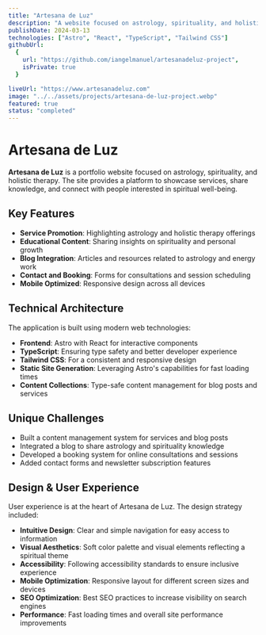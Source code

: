 ```yaml
---
title: "Artesana de Luz"
description: "A website focused on astrology, spirituality, and holistic therapy."
publishDate: 2024-03-13
technologies: ["Astro", "React", "TypeScript", "Tailwind CSS"]
githubUrl:
  {
    url: "https://github.com/iangelmanuel/artesanadeluz-project",
    isPrivate: true
  }

liveUrl: "https://www.artesanadeluz.com"
image: "../../assets/projects/artesana-de-luz-project.webp"
featured: true
status: "completed"
---
```


# Artesana de Luz

**Artesana de Luz** is a portfolio website focused on astrology, spirituality, and holistic therapy. The site provides a platform to showcase services, share knowledge, and connect with people interested in spiritual well-being.

## Key Features

- **Service Promotion**: Highlighting astrology and holistic therapy offerings
- **Educational Content**: Sharing insights on spirituality and personal growth
- **Blog Integration**: Articles and resources related to astrology and energy work
- **Contact and Booking**: Forms for consultations and session scheduling
- **Mobile Optimized**: Responsive design across all devices

## Technical Architecture

The application is built using modern web technologies:

- **Frontend**: Astro with React for interactive components
- **TypeScript**: Ensuring type safety and better developer experience
- **Tailwind CSS**: For a consistent and responsive design
- **Static Site Generation**: Leveraging Astro's capabilities for fast loading times
- **Content Collections**: Type-safe content management for blog posts and services

## Unique Challenges

- Built a content management system for services and blog posts
- Integrated a blog to share astrology and spirituality knowledge
- Developed a booking system for online consultations and sessions
- Added contact forms and newsletter subscription features

## Design & User Experience

User experience is at the heart of Artesana de Luz. The design strategy included:

- **Intuitive Design**: Clear and simple navigation for easy access to information
- **Visual Aesthetics**: Soft color palette and visual elements reflecting a spiritual theme
- **Accessibility**: Following accessibility standards to ensure inclusive experience
- **Mobile Optimization**: Responsive layout for different screen sizes and devices
- **SEO Optimization**: Best SEO practices to increase visibility on search engines
- **Performance**: Fast loading times and overall site performance improvements
